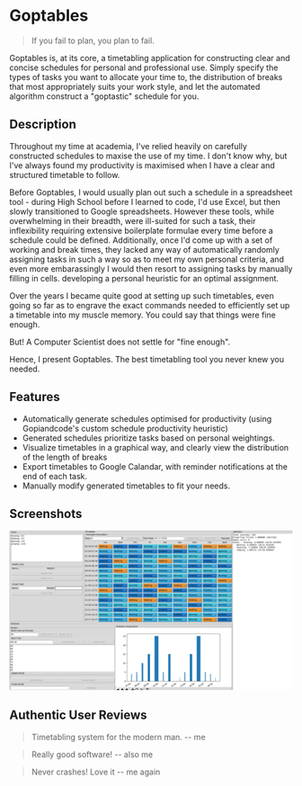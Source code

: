 # Goptables
> If you fail to plan, you plan to fail.

Goptables is, at its core, a timetabling application for constructing clear and concise schedules for personal and professional use. 
Simply specify the types of tasks you want to allocate your time to, the distribution of breaks that most appropriately suits your work style, and let the automated algorithm construct a "goptastic" schedule for you.


## Description
Throughout my time at academia, 
I've relied heavily on carefully constructed schedules to maxise the use of my time.
I don't know why, but I've always found my productivity is maximised when I have a clear and structured timetable to follow.

Before Goptables, I would usually plan out such a schedule in a spreadsheet tool - during High School before I learned to code, I'd use Excel, but then slowly transitioned to Google spreadsheets.
However these tools, while overwhelming in their breadth, were ill-suited for such a task, their inflexibility requiring extensive boilerplate formulae every time before a schedule could be defined.
Additionally,  once I'd come up with a set of working and break times, they lacked any way of automatically randomly assigning tasks 
in such a way so as to meet my own personal criteria, and even more embarassingly I would then resort to assigning tasks by manually filling in cells. developing a personal heuristic for an optimal assignment.

Over the years I became quite good at setting up such timetables, even going so far as to engrave the exact commands needed to efficiently set up a timetable into my muscle memory.
You could say that things were fine enough.

But! A Computer Scientist does not settle for "fine enough". 

Hence, I present Goptables. The best timetabling tool you never knew you needed.

## Features
 - Automatically generate schedules optimised for productivity (using Gopiandcode's custom schedule productivity heuristic)
 - Generated schedules prioritize tasks based on personal weightings.
 - Visualize timetables in a graphical way, and clearly view the distribution of the length of breaks
 - Export timetables to Google Calandar, with reminder notifications at the end of each task.
 - Manually modify generated timetables to fit your needs.

## Screenshots
![Screenshot of Application](https://raw.githubusercontent.com/Gopiandcode/goptables/master/screenshot.png)

## Authentic User Reviews
> Timetabling system for the modern man.
> -- me

> Really good software!
> -- also me


> Never crashes! Love it
> -- me again
